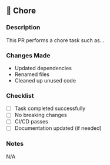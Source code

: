 ## :wrench: Chore

### Description

<!-- Describe the maintenance task or cleanup -->

This PR performs a chore task such as...

### Changes Made

- Updated dependencies
- Renamed files
- Cleaned up unused code

### Checklist

- [ ] Task completed successfully
- [ ] No breaking changes
- [ ] CI/CD passes
- [ ] Documentation updated (if needed)

### Notes

<!-- Optional: anything reviewers should be aware of -->

N/A

